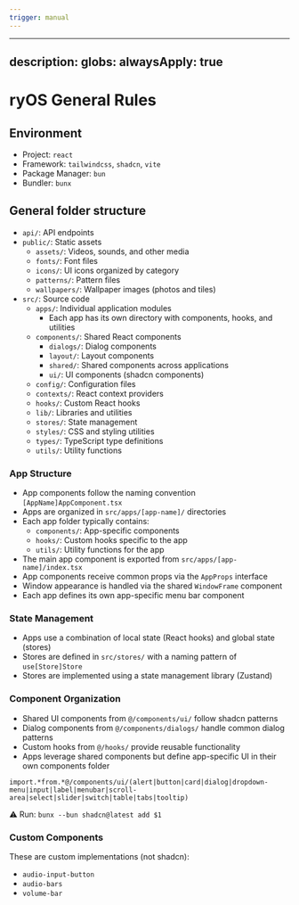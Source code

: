 ```yaml
---
trigger: manual
---
```


---
description: 
globs: 
alwaysApply: true
---
# ryOS General Rules

## Environment
- Project: `react`
- Framework: `tailwindcss`, `shadcn`, `vite`
- Package Manager: `bun`
- Bundler: `bunx`

## General folder structure
- `api/`: API endpoints
- `public/`: Static assets
  - `assets/`: Videos, sounds, and other media
  - `fonts/`: Font files
  - `icons/`: UI icons organized by category
  - `patterns/`: Pattern files
  - `wallpapers/`: Wallpaper images (photos and tiles)
- `src/`: Source code
  - `apps/`: Individual application modules
    - Each app has its own directory with components, hooks, and utilities
  - `components/`: Shared React components
    - `dialogs/`: Dialog components
    - `layout/`: Layout components
    - `shared/`: Shared components across applications
    - `ui/`: UI components (shadcn components)
  - `config/`: Configuration files
  - `contexts/`: React context providers
  - `hooks/`: Custom React hooks
  - `lib/`: Libraries and utilities
  - `stores/`: State management
  - `styles/`: CSS and styling utilities
  - `types/`: TypeScript type definitions
  - `utils/`: Utility functions

### App Structure
- App components follow the naming convention `[AppName]AppComponent.tsx`
- Apps are organized in `src/apps/[app-name]/` directories
- Each app folder typically contains:
  - `components/`: App-specific components
  - `hooks/`: Custom hooks specific to the app
  - `utils/`: Utility functions for the app
- The main app component is exported from `src/apps/[app-name]/index.tsx`
- App components receive common props via the `AppProps` interface
- Window appearance is handled via the shared `WindowFrame` component
- Each app defines its own app-specific menu bar component

### State Management
- Apps use a combination of local state (React hooks) and global state (stores)
- Stores are defined in `src/stores/` with a naming pattern of `use[Store]Store`
- Stores are implemented using a state management library (Zustand)

### Component Organization
- Shared UI components from `@/components/ui/` follow shadcn patterns
- Dialog components from `@/components/dialogs/` handle common dialog patterns
- Custom hooks from `@/hooks/` provide reusable functionality
- Apps leverage shared components but define app-specific UI in their own components folder
```regex
import.*from.*@/components/ui/(alert|button|card|dialog|dropdown-menu|input|label|menubar|scroll-area|select|slider|switch|table|tabs|tooltip)
```
⚠️ Run: `bunx --bun shadcn@latest add $1`

### Custom Components
These are custom implementations (not shadcn):
- `audio-input-button`
- `audio-bars`
- `volume-bar`
